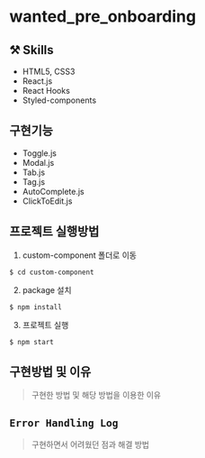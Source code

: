 # wanted_pre_onboarding

## ⚒️ Skills

- HTML5, CSS3
- React.js
- React Hooks
- Styled-components

## 구현기능

- Toggle.js
- Modal.js
- Tab.js
- Tag.js
- AutoComplete.js
- ClickToEdit.js

## 프로젝트 실행방법

1. custom-component 폴더로 이동

```
$ cd custom-component
```

2. package 설치

```
$ npm install
```

3. 프로젝트 실행

```
$ npm start
```

## 구현방법 및 이유

> 구현한 방법 및 해당 방법을 이용한 이유

## `Error Handling Log`

> 구현하면서 어려웠던 점과 해결 방법